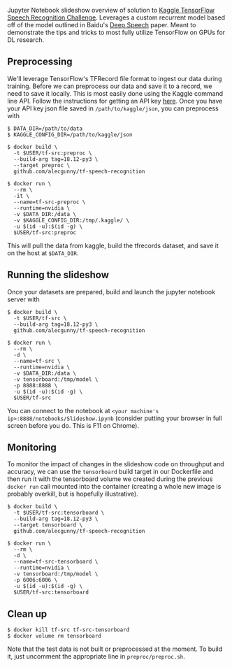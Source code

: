 Jupyter Notebook slideshow overview of solution to <a href="https://www.kaggle.com/c/tensorflow-speech-recognition-challenge">Kaggle TensorFlow Speech Recognition Challenge</a>. Leverages a custom recurrent model based off of the model outlined in Baidu's <a href="https://arxiv.org/abs/1412.5567">Deep Speech</a> paper. Meant to demonstrate the tips and tricks to most fully utilize TensorFlow on GPUs for DL research.

## Preprocessing
We'll leverage TensorFlow's TFRecord file format to ingest our data during training. Before we can preprocess our data and save it to a record, we need to save it locally. This is most easily done using the Kaggle command line API. Follow the instructions for getting an API key <a href="https://github.com/Kaggle/kaggle-api">here</a>. Once you have your API key json file saved in `/path/to/kaggle/json`, you can preprocess with
```
$ DATA_DIR=/path/to/data
$ KAGGLE_CONFIG_DIR=/path/to/kaggle/json

$ docker build \
  -t $USER/tf-src:preproc \
  --build-arg tag=18.12-py3 \
  --target preproc \
  github.com/alecgunny/tf-speech-recognition

$ docker run \
  --rm \
  -it \
  --name=tf-src-preproc \
  --runtime=nvidia \
  -v $DATA_DIR:/data \
  -v $KAGGLE_CONFIG_DIR:/tmp/.kaggle/ \
  -u $(id -u):$(id -g) \
  $USER/tf-src:preproc
```
This will pull the data from kaggle, build the tfrecords dataset, and save it on the host at `$DATA_DIR`.

## Running the slideshow
Once your datasets are prepared, build and launch the jupyter notebook server with
```
$ docker build \
  -t $USER/tf-src \
  --build-arg tag=18.12-py3 \
  github.com/alecgunny/tf-speech-recognition

$ docker run \
  --rm \
  -d \
  --name=tf-src \
  --runtime=nvidia \
  -v $DATA_DIR:/data \
  -v tensorboard:/tmp/model \
  -p 8888:8888 \
  -u $(id -u):$(id -g) \
  $USER/tf-src
```
You can connect to the notebook at `<your machine's ip>:8888/notebooks/Slideshow.ipynb` (consider putting your browser in full screen before you do. This is F11 on Chrome).

## Monitoring
To monitor the impact of changes in the slideshow code on throughput and accuracy, we can use the `tensorboard` build target in our Dockerfile and then run it with the tensorboard volume we created during the previous `docker run` call mounted into the container (creating a whole new image is probably overkill, but is hopefully illustrative).
```
$ docker build \
  -t $USER/tf-src:tensorboard \
  --build-arg tag=18.12-py3 \
  --target tensorboard \
  github.com/alecgunny/tf-speech-recognition

$ docker run \
  --rm \
  -d \
  --name=tf-src-tensorboard \
  --runtime=nvidia \
  -v tensorboard:/tmp/model \
  -p 6006:6006 \
  -u $(id -u):$(id -g) \
  $USER/tf-src:tensorboard
```

## Clean up
```
$ docker kill tf-src tf-src-tensorboard
$ docker volume rm tensorboard
```
Note that the test data is not built or preprocessed at the moment. To build it, just uncomment the appropriate line in `preproc/preproc.sh`.
